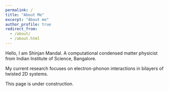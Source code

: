 ```yaml
---
permalink: /
title: "About Me"
excerpt: "About me"
author_profile: true
redirect_from: 
  - /about/
  - /about.html
---
```


Hello, I am Shinjan Mandal. A computational condensed matter physicist from Indian Institute of Science, Bangalore.

My current research focuses on electron-phonon interactions in bilayers of twisted 2D systems.

This page is under construction.
